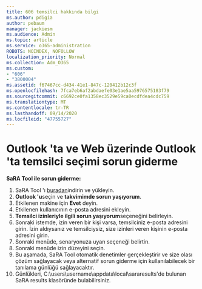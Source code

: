 ```yaml
---
title: 606 temsilci hakkında bilgi
ms.author: pdigia
author: pebaum
manager: jackiesm
ms.audience: Admin
ms.topic: article
ms.service: o365-administration
ROBOTS: NOINDEX, NOFOLLOW
localization_priority: Normal
ms.collection: Adm_O365
ms.custom:
- "606"
- "3800004"
ms.assetid: f67467cc-d434-41e1-847c-120412b12c3f
ms.openlocfilehash: 7fca7eb6af2abdaefe03e1ae5aa5976575183f79
ms.sourcegitcommit: c6692ce0fa1358ec3529e59ca0ecdfdea4cdc759
ms.translationtype: MT
ms.contentlocale: tr-TR
ms.lasthandoff: 09/14/2020
ms.locfileid: "47755727"
---
```

# <a name="troubleshooting-delegation-in-outlook-and-outlook-on-the-web"></a>Outlook 'ta ve Web üzerinde Outlook 'ta temsilci seçimi sorun giderme

**SaRA Tool ile sorun giderme:**

1. SaRA Tool 'ı [buradan](https://aka.ms/SaRA-SkypeForBusinessSignIn)indirin ve yükleyin.
1. **Outlook 'u**seçin ve **takvimimde sorun yaşıyorum**.
1. Etkilenen makine için **Evet** deyin.
1. Etkilenen kullanıcının e-posta adresini ekleyin.
1. **Temsilci izinleriyle ilgili sorun yaşıyorum**seçeneğini belirleyin.
1. Sonraki istemde, izin veren bir kişi varsa, temsilciniz e-posta adresini girin. İzin aldıysanız ve temsilciysiz, size izinleri veren kişinin e-posta adresini girin.
1. Sonraki menüde, senaryonuza uyan seçeneği belirtin.
1. Sonraki menüde izin düzeyini seçin.
1. Bu aşamada, SaRA Tool otomatik denetimler gerçekleştirir ve size olası çözüm sağlayacak veya alternatif sorun giderme için kullanılabilecek bir tanılama günlüğü sağlayacaktır.
1. Günlükleri, C:\users\username\appdata\local\sararesults'de bulunan SaRA results klasöründe bulabilirsiniz.
